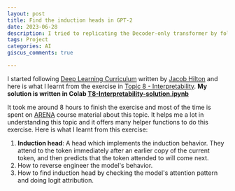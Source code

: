 ```yaml
---
layout: post
title: Find the induction heads in GPT-2
date: 2023-06-28
description: I tried to replicating the Decoder-only transformer by following "Attention is all you need" paper and trained it on William Shakespeare's work.
tags: Project
categories: AI
giscus_comments: true

---
```


I started following [Deep Learning Curriculum](https://github.com/jacobhilton/deep_learning_curriculum/tree/master) written by [Jacob Hilton](https://www.jacobh.co.uk/) and here is what I learnt from the exercise in [Topic 8 - Interpretability](https://github.com/jacobhilton/deep_learning_curriculum/blob/master/8-Interpretability.md). **My solution is written in Colab [T8-Interpretability-solution.ipynb](https://colab.research.google.com/drive/15CSZ09T0LQ4_BAM7_NcGDy5sTVneFJQw?usp=sharing)**

It took me around 8 hours to finish the exercise and most of the time is spent on [ARENA](https://github.com/callummcdougall/ARENA_2.0) course material about this topic. It helps me a lot in understanding this topic and it offers many helper functions to do this exercise. Here is what I learnt from this exercise:
1. **Induction head**: A head which implements the induction behavior. They attend to the token immediately after an earlier copy of the current token, and then predicts that the token attended to will come next.
2. How to reverse engineer the model's behavior.
3. How to find induction head by checking the model's attention pattern and doing logit attribution.